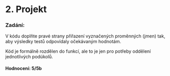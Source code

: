 # 2. Projekt

### Zadání:
V kódu doplňte pravé strany přiřazení vyznačených proměnných (jmen) tak, aby výsledky testů odpovídaly očekávaným hodnotám.  

Kód je formálně rozdělen do funkcí, ale to je jen pro potřeby oddělení jednotlivých podúkolů.  

#### Hodnocení: 5/5b
